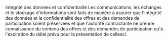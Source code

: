Intégrité des données et confidentialité
Les communications, les échanges et le stockage d'informations sont
faits de manière à assurer que l'intégrité des données et la
confidentialité des offres et des demandes de participation soient
préservées et que l'autorité contractante ne prenne connaissance du
contenu des offres et des demandes de participation qu'à l'expiration
du délai prévu pour la présentation de cellesci.